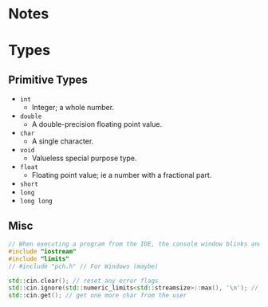 # Notes

# Types


## Primitive Types
- `int` 
  - Integer; a whole number.
- `double` 
  - A double-precision floating point value.
- `char` 
  - A single character.
- `void` 
  - Valueless special purpose type. 
- `float` 
  - Floating point value; ie a number with a fractional part.
- `short`
- `long`
- `long long`



## Misc

```c++
// When executing a program from the IDE, the console window blinks and then closes immediately.
#include "iostream"
#include "limits"
// #include "pch.h" // For Windows (maybe)

std::cin.clear(); // reset any error flags
std::cin.ignore(std::numeric_limits<std::streamsize>::max(), '\n'); // ignore any characters in the input buffer until we find an enter character
std::cin.get(); // get one more char from the user
```

